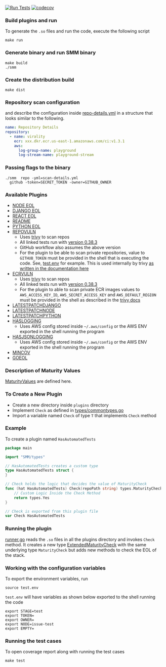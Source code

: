 [![Run Tests](https://github.com/suhailgupta03/SMM/actions/workflows/test.yml/badge.svg)](https://github.com/suhailgupta03/SMM/actions/workflows/test.yml)
[![codecov](https://codecov.io/gh/suhailgupta03/SMM/branch/main/graph/badge.svg?token=tNKcOjlxLo)](https://codecov.io/gh/suhailgupta03/SMM)

### Build plugins and run 
To generate the `.so` files and run the code, execute the following script
```shell
make run
```

### Generate binary and run SMM binary
```shell
make build
./smm
```

### Create the distribution build
```shell
make dist
```

### Repository scan configuration
and describe the configuration inside [repo-details.yml](assets/repo-details.yml) in a structure that looks similar to the following.
```yaml
name: Repository Details
repository:
  - name: virality
    ecr: xxx.dkr.ecr.us-east-1.amazonaws.com/ci:v1.3.1
    aws:
      log-group-name: playground
      log-stream-name: playground-stream
```

### Passing flags to the binary
```shell
./smm  repo -yml=scan-details.yml
  github -token=SECRET_TOKEN -owner=GITHUB_OWNER
```

### Available Plugins
* [NODE EOL](plugins/nodeeol/nodeeol.go)
* [DJANGO EOL](plugins/djangoeol/djangoeol.go)
* [REACT EOL](plugins/reacteol/reacteol.go)
* [README](plugins/readme/readme.go)
* [PYTHON EOL](plugins/pythoneol/pythoneol.go)
* [REPOVULN](plugins/repovuln/repovuln.go)
  * Uses [trivy](https://github.com/aquasecurity/trivy) to scan repos
  * All linked tests run with [version 0.38.3](https://github.com/aquasecurity/trivy/releases/tag/v0.38.3) 
  * GitHub workflow also assumes the above version
  * For the plugin to be able to scan private repositories, value to `GITHUB_TOKEN` must be provided in the shell that is executing the code. See, [test.env](./test.env) for example. This is used internally by trivy [as written in the documentation here](https://aquasecurity.github.io/trivy/v0.38/docs/target/git-repository/)
* [ECRVULN](plugins/ecrvuln/ecrvuln.go)
  * Uses [trivy](https://github.com/aquasecurity/trivy) to scan repos
  * All linked tests run with [version 0.38.3](https://github.com/aquasecurity/trivy/releases/tag/v0.38.3)
  * For the plugin to able to scan private ECR images values to `AWS_ACCESS_KEY_ID`, `AWS_SECRET_ACCESS_KEY` and `AWS_DEFAULT_REGION` must be provided in the shell as described in the [trivy docs](https://aquasecurity.github.io/trivy/v0.38/docs/advanced/private-registries/ecr/)
* [LATESTPATCHDJANGO](plugins/latestpatchdjango/latestpatchdjango.go)
* [LATESTPATCHNODE](plugins/latestpatchnode/latestpatchnode.go)
* [LATESTPATCHPYTHON](plugins/latestpatchpython/latestpatchpython.go)
* [HASLOGGING](plugins/haslogging/haslogging.go)
  * Uses AWS config stored inside `~/.aws/config` or the AWS ENV exported in the shell running the program
* [HASJSONLOGGING](plugins/hasjsonlogging/hasjsonlogging.go)
  * Uses AWS config stored inside `~/.aws/config` or the AWS ENV exported in the shell running the program
* [MINCOV](plugins/mincov/mincov.go)
* [GOEOL](plugins/goeol/goeol.go)

### Description of Maturity Values
[MaturityValues](types/commontypes.go) are defined here.

### To Create a New Plugin
- Create a new directory inside `plugins` directory
- Implement `Check` as defined in [types/commontypes.go](./types/commontypes.go)
- Import a variable named `Check` of type `T` that implements `Check` method

### Example
To create a plugin named `HasAutomatedTests`

```go
package main

import "SMM/types"

// HasAutomatedTests creates a custom type
type HasAutomatedTests struct {
}

// Check holds the logic that decides the value of MaturityCheck
func (hat HasAutomatedTests) Check(repoPath string) types.MaturityCheck {
	// Custom Logic Inside the Check Method
	return types.Yes
}

// Check is exported from this plugin file
var Check HasAutomatedTests
```

### Running the plugin
[runner.go](./runner.go) reads the `.so` files in all the plugins directory
and invokes `Check` method. It creates a new type [ExtendedMaturityCheck](./depchecker.go)
with the same underlying type `MaturityCheck` but adds new methods
to check the EOL of the stack.

### Working with the configuration variables
To export the environment variables, run
```shell
source test.env
```

`test.env` will have variables as shown below exported to the shell running the code

```shell
export STAGE=test
export TOKEN=
export OWNER=
export NODE=issue-test
export EMPTY=
```

### Running the test cases
To open coverage report along with running the test cases
```shell
make test
```
